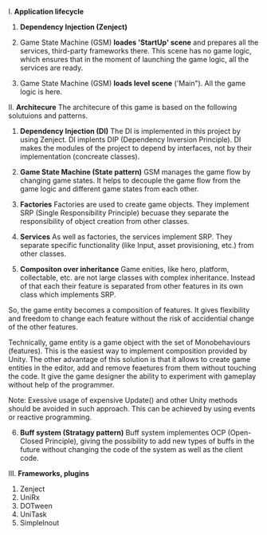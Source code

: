 I. **Application lifecycle**
1. **Dependency Injection (Zenject)**
   
2. Game State Machine (GSM) **loades 'StartUp' scene** and prepares all the services, third-party frameworks there.
This scene has no game logic, which ensures that in the moment of launching the game logic, all the services are ready.
 
3. Game State Machine (GSM) **loads level scene** ('Main"). All the game logic is here.
   
II. **Architecure**
The architecure of this game is based on the following solutuions and patterns.
1. **Dependency Injection (DI)**
The DI is implemented in this project by using Zenject. DI implents DIP (Dependency Inversion Principle). DI makes the modules of the project to depend by interfaces, not by their implementation (concreate classes).

2. **Game State Machine (State pattern)**
GSM manages the game flow by changing game states. It helps to decouple the game flow from the game logic and different game states from each other.
3. **Factories**
Factories are used to create game objects. They implement SRP (Single Responsibility Principle) becuase they separate the responsibility of object creation from other classes.

4. **Services**
As well as factories, the services implement SRP. They separate specific functionality (like Input, asset provisioning, etc.) from other classes.

5. **Compositon over inheritance**
Game enities, like hero, platform, collectable, etc. are not large classes with complex inheritance. Instead of that each their feature is separated from other features in its own class which implements SRP.

So, the game entity becomes a composition of features. It gives flexibility and freedom to change each feature without the risk of accidential change of the other features. 

Technically, game entity is a game object with the set of Monobehaviours (features). This is the easiest way to implement composition provided by Unity. The other advantage of this solution is that it allows to create game entities in the editor, add and remove feaetures from them without touching the code. It give the game designer the ability to experiment with gameplay without help of the programmer.

Note: Exessive usage of expensive Update() and other Unity methods should be avoided in such approach. This can be achieved by using events or reactive programming.

6. **Buff system (Stratagy pattern)**
Buff system implementes OCP (Open-Closed Principle), giving the possibility to add new types of buffs in the future without changing the code of the system as well as the client code.

III. **Frameworks, plugins**
1. Zenject
2. UniRx
3. DOTween
4. UniTask
5. SimpleInout
</remarks>
